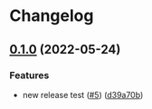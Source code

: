 # Changelog

## [0.1.0](https://github.com/ChristopherFry/kpt-backstage-plugins/compare/cfry-backstage-plugin-cad-backend-v0.0.1...cfry-backstage-plugin-cad-backend-v0.1.0) (2022-05-24)


### Features

* new release test ([#5](https://github.com/ChristopherFry/kpt-backstage-plugins/issues/5)) ([d39a70b](https://github.com/ChristopherFry/kpt-backstage-plugins/commit/d39a70bd503a9999bcff06eb3ad409fb04afa2ab))
